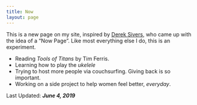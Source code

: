 ```yaml
---
title: Now
layout: page
---
```

This is a new page on my site, inspired by [Derek Sivers](https://sivers.org/now), who came up with the idea of a “Now Page”. Like most everything else I do, this is an experiment.

* Reading *Tools of Titans* by Tim Ferris.
* Learning how to play the *ukelele*
* Trying to host more people via couchsurfing. Giving back is so important.
* Working on a side project to help women feel better, *everyday*.

Last Updated: ***June 4, 2019***
